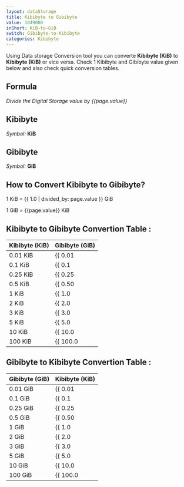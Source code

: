 ```yaml
---
layout: dataStorage
title: Kibibyte to Gibibyte
value: 1049000
inShort: KiB-to-GiB
switch: Gibibyte-to-Kibibyte
categories: Kibibyte
---
```


Using Data storage Conversion tool you can converte **Kibibyte (KiB)** to **Kibibyte (KiB)** or vice versa. Check 1 Kibibyte and Gibibyte value given below and also check quick conversion tables.

## Formula
*Divide the Digital Storage value by {{page.value}}*

## Kibibyte
*Symbol:* **KiB**

## Gibibyte
*Symbol:* **GiB**

## How to Convert Kibibyte to Gibibyte?

1 KiB = {{ 1.0 | divided_by: page.value }} GiB

1 GiB = {{page.value}} KiB


## Kibibyte to Gibibyte Convertion Table :

| Kibibyte (KiB) | Gibibyte (GiB) |
| ---- | ---- |
| 0.01 KiB | {{ 0.01 | divided_by: page.value | round: 12 }} GiB |
| 0.1 KiB | {{ 0.1 | divided_by: page.value | round: 12 }} GiB |
| 0.25 KiB | {{ 0.25 | divided_by: page.value | round: 12 }} GiB |
| 0.5 KiB | {{ 0.50 | divided_by: page.value | round: 12 }} GiB |
| 1 KiB | {{ 1.0 | divided_by: page.value | round: 12 }} GiB |
| 2 KiB | {{ 2.0 | divided_by: page.value | round: 12 }} GiB |
| 3 KiB | {{ 3.0 | divided_by: page.value | round: 12 }} GiB |
| 5 KiB | {{ 5.0 | divided_by: page.value | round: 12 }} GiB |
| 10 KiB | {{ 10.0 | divided_by: page.value | round: 12 }} GiB |
| 100 KiB | {{ 100.0 | divided_by: page.value | round: 12 }} GiB |

## Gibibyte to Kibibyte Convertion Table :

| Gibibyte (GiB) | Kibibyte (KiB) |
| ---- | ---- |
| 0.01 GiB | {{ 0.01 | times: page.value | round: 12 }} KiB |
| 0.1 GiB | {{ 0.1 | times: page.value | round: 12 }} KiB |
| 0.25 GiB | {{ 0.25 | times: page.value | round: 12 }} KiB |
| 0.5 GiB | {{ 0.50 | times: page.value | round: 12 }} KiB |
| 1 GiB | {{ 1.0 | times: page.value | round: 12 }} KiB |
| 2 GiB | {{ 2.0 | times: page.value | round: 12 }} KiB |
| 3 GiB | {{ 3.0 | times: page.value | round: 12 }} KiB |
| 5 GiB | {{ 5.0 | times: page.value | round: 12 }} KiB |
| 10 GiB | {{ 10.0 | times: page.value | round: 12 }} KiB |
| 100 GiB | {{ 100.0 | times: page.value | round: 12 }} KiB |


<script>
document.getElementById('selectInput')[5].selected = true
document.getElementById('selectOutput')[13].selected = true
</script>
